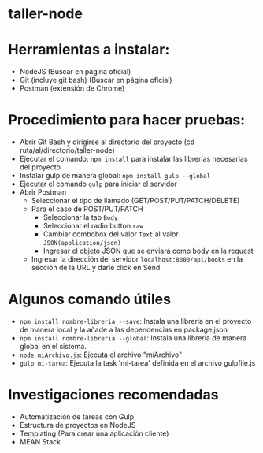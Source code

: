 # taller-node

# Herramientas a instalar:
- NodeJS (Buscar en página oficial)
- Git (incluye git bash) (Buscar en página oficial)
- Postman (extensión de Chrome)
    
# Procedimiento para hacer pruebas:
- Abrir Git Bash y dirigirse al directorio del proyecto (cd ruta/al/directorio/taller-node)
- Ejecutar el comando: `npm install` para instalar las librerías necesarias del proyecto
- Instalar gulp de manera global: `npm install gulp --global`
- Ejecutar el comando `gulp` para iniciar el servidor
- Abrir Postman 
  - Seleccionar el tipo de llamado (GET/POST/PUT/PATCH/DELETE)
  - Para el caso de POST/PUT/PATCH
    - Seleccionar la tab `Body`
    - Seleccionar el radio button `raw`
    - Cambiar combobox del valor `Text` al valor `JSON(application/json)`
    - Ingresar el objeto JSON que se enviará como body en la request
  - Ingresar la dirección del servidor `localhost:8000/api/books` en la sección de la URL y darle click en Send.

# Algunos comando útiles
- `npm install nombre-libreria --save`: Instala una libreria en el proyecto de manera local y la añade a las dependencias en package.json
- `npm install nombre-libreria --global`: Instala una librería de manera global en el sistema.
- `node miArchivo.js`: Ejecuta el archivo "miArchivo"
- `gulp mi-tarea`: Ejecuta la task 'mi-tarea' definida en el archivo gulpfile.js
 
# Investigaciones recomendadas
- Automatización de tareas con Gulp
- Estructura de proyectos en NodeJS
- Templating (Para crear una aplicación cliente)
- MEAN Stack
